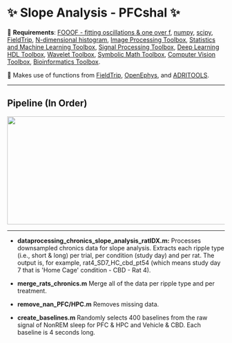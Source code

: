 # :sparkles: Slope Analysis - PFCshal :sparkles:
:pushpin: **Requirements**: [FOOOF - fitting oscillations & one over f](https://fooof-tools.github.io/fooof/), [numpy](https://github.com/numpy/numpy), [scipy](https://github.com/scipy/scipy), [FieldTrip](https://github.com/fieldtrip/fieldtrip), [N-dimensional histogram](https://www.mathworks.com/matlabcentral/fileexchange/23897-n-dimensional-histogram), [Image Processing Toolbox](https://www.mathworks.com/products/image.html), [Statistics and Machine Learning Toolbox](https://www.mathworks.com/products/statistics.html), [Signal Processing Toolbox](https://www.mathworks.com/products/signal.html), [Deep Learning HDL Toolbox](https://www.mathworks.com/products/deep-learning-hdl.html), [Wavelet Toolbox](https://www.mathworks.com/products/wavelet.html), [Symbolic Math Toolbox](https://www.mathworks.com/products/symbolic.html), [Computer Vision Toolbox](https://www.mathworks.com/products/computer-vision.html), [Bioinformatics Toolbox](https://www.mathworks.com/products/bioinfo.html).

:pushpin: Makes use of functions from [FieldTrip](https://github.com/fieldtrip/fieldtrip), [OpenEphys](https://github.com/open-ephys/analysis-tools), and 	[ADRITOOLS](https://github.com/Aleman-Z/ADRITOOLS). 

------------------------------------
## Pipeline (In Order)
<a href="url"><img src="https://github.com/pelinozsezer/CBD/blob/main/Chronic/Long%26Short_Ripples/Slope-Analysis/data-processing/pipeline.png" align="center" height="250" width="1000" ></a>

------------------------------------

- **dataprocessing_chronics_slope_analysis_ratIDX.m:** Processes downsampled chronics data for slope analysis. Extracts each ripple type (i.e., short & long) per trial, per condition (study day) and per rat. The output is, for example, rat4_SD7_HC_cbd_pt54 (which means study day 7 that is 'Home Cage' condition -  CBD - Rat 4).

- **merge_rats_chronics.m** Merge all of the data per ripple type and per treatment.

- **remove_nan_PFC/HPC.m** Removes missing data.

- **create_baselines.m** Randomly selects 400 baselines from the raw signal of NonREM sleep for PFC & HPC and Vehicle & CBD. Each baseline is 4 seconds long.


